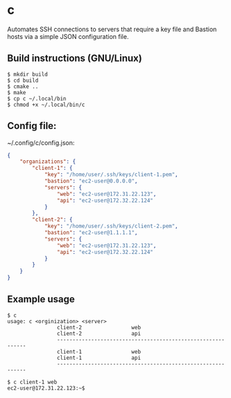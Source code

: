 # c

Automates SSH connections to servers that require a key file and Bastion hosts via a simple JSON configuration file.

## Build instructions (GNU/Linux)

```console
$ mkdir build
$ cd build
$ cmake ..
$ make
$ cp c ~/.local/bin
$ chmod +x ~/.local/bin/c
```

## Config file:

~/.config/c/config.json:

```json
{
	"organizations": {
		"client-1": {
			"key": "/home/user/.ssh/keys/client-1.pem",
			"bastion": "ec2-user@0.0.0.0",
			"servers": {
                "web": "ec2-user@172.31.22.123",
                "api": "ec2-user@172.32.22.124"
			}
        },
        "client-2": {
            "key": "/home/user/.ssh/keys/client-2.pem",
			"bastion": "ec2-user@1.1.1.1",
			"servers": {
                "web": "ec2-user@172.31.22.123",
                "api": "ec2-user@172.32.22.124"
			}
        }
	}
}
```

## Example usage

```console
$ c
usage: c <orginization> <server>
                client-2                web
                client-2                api
                ------------------------------------------------------------
                client-1                web
                client-1                api
                ------------------------------------------------------------

$ c client-1 web
ec2-user@172.31.22.123:~$
```
